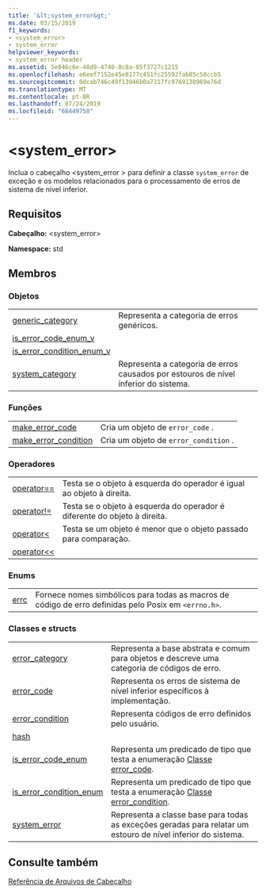 ```yaml
---
title: '&lt;system_error&gt;'
ms.date: 03/15/2019
f1_keywords:
- <system_error>
- system_error
helpviewer_keywords:
- system_error header
ms.assetid: 5e046c6e-48d9-4740-8c8a-05f3727c1215
ms.openlocfilehash: e6eef7152e45e8177c451fc25592fab85c58ccb5
ms.sourcegitcommit: 0dcab746c49f13946b0a7317fc9769130969e76d
ms.translationtype: MT
ms.contentlocale: pt-BR
ms.lasthandoff: 07/24/2019
ms.locfileid: "68449758"
---
```

# <a name="ltsystemerrorgt"></a>&lt;system_error&gt;

Inclua o cabeçalho \<system_error > para definir a classe `system_error` de exceção e os modelos relacionados para o processamento de erros de sistema de nível inferior.

## <a name="requirements"></a>Requisitos

**Cabeçalho:** \<system_error>

**Namespace:** std

## <a name="members"></a>Membros

### <a name="objects"></a>Objetos

|||
|-|-|
|[generic_category](../standard-library/system-error-functions.md#generic_category)|Representa a categoria de erros genéricos.|
|[is_error_code_enum_v](../standard-library/system-error-functions.md#is_error_code_enum_v)||
|[is_error_condition_enum_v](../standard-library/system-error-functions.md#is_error_condition_enum_v)||
|[system_category](../standard-library/system-error-functions.md#system_category)|Representa a categoria de erros causados por estouros de nível inferior do sistema.|

### <a name="functions"></a>Funções

|||
|-|-|
|[make_error_code](../standard-library/system-error-functions.md#make_error_code)|Cria um objeto de `error_code` .|
|[make_error_condition](../standard-library/system-error-functions.md#make_error_condition)|Cria um objeto de `error_condition` .|

### <a name="operators"></a>Operadores

|||
|-|-|
|[operator==](../standard-library/system-error-operators.md#op_eq_eq)|Testa se o objeto à esquerda do operador é igual ao objeto à direita.|
|[operator!=](../standard-library/system-error-operators.md#op_neq)|Testa se o objeto à esquerda do operador é diferente do objeto à direita.|
|[operator<](../standard-library/system-error-operators.md#op_lt)|Testa se um objeto é menor que o objeto passado para comparação.|
|[operator<<](../standard-library/system-error-operators.md#op_ostream)||

### <a name="enums"></a>Enums

|||
|-|-|
|[errc](../standard-library/system-error-enums.md#errc)|Fornece nomes simbólicos para todas as macros de código de erro definidas pelo Posix em `<errno.h>`.|

### <a name="classes-and-structs"></a>Classes e structs

|||
|-|-|
|[error_category](../standard-library/error-category-class.md)|Representa a base abstrata e comum para objetos e descreve uma categoria de códigos de erro.|
|[error_code](../standard-library/error-code-class.md)|Representa os erros de sistema de nível inferior específicos à implementação.|
|[error_condition](../standard-library/error-condition-class.md)|Representa códigos de erro definidos pelo usuário.|
|[hash](../standard-library/hash-structure.md#system_error)||
|[is_error_code_enum](../standard-library/is-error-code-enum-class.md)|Representa um predicado de tipo que testa a enumeração [Classe error_code](../standard-library/error-code-class.md).|
|[is_error_condition_enum](../standard-library/is-error-condition-enum-class.md)|Representa um predicado de tipo que testa a enumeração [Classe error_condition](../standard-library/error-condition-class.md).|
|[system_error](../standard-library/system-error-class.md)|Representa a classe base para todas as exceções geradas para relatar um estouro de nível inferior do sistema.|

## <a name="see-also"></a>Consulte também

[Referência de Arquivos de Cabeçalho](../standard-library/cpp-standard-library-header-files.md)
